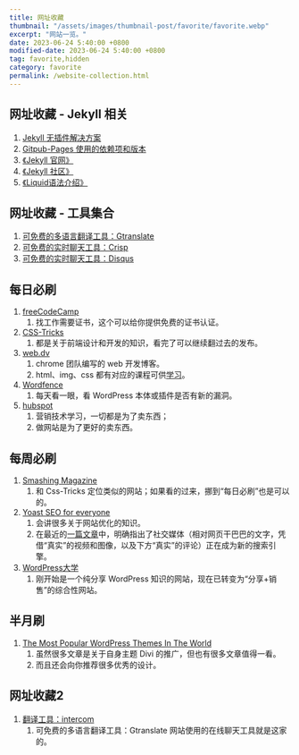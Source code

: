 ```yaml
---
title: 网址收藏
thumbnail: "/assets/images/thumbnail-post/favorite/favorite.webp"
excerpt: "网站一览。"
date: 2023-06-24 5:40:00 +0800
modified-date: 2023-06-24 5:40:00 +0800
tag: favorite,hidden
category: favorite
permalink: /website-collection.html
---
```


## 网址收藏 - Jekyll 相关

1. [Jekyll 无插件解决方案](http://jekyllcodex.org/without-plugins/)
2. [Gitpub-Pages 使用的依赖项和版本](https://pages.github.com/versions/)
3. [《Jekyll 官网》](https://jekyllrb.com/docs/liquid/)
4. [《Jekyll 社区》](https://talk.jekyllrb.com/)
5. [《Liquid语法介绍》](https://shopify.github.io/liquid/basics/introduction/)

## 网址收藏 - 工具集合
1. [可免费的多语言翻译工具：Gtranslate](https://gtranslate.io/)
2. [可免费的实时聊天工具：Crisp](https://crisp.chat/zh/pricing/)
3. [可免费的实时聊天工具：Disqus](https://disqus.com/pricing/)




## 每日必刷
1. [freeCodeCamp](https://www.freecodecamp.org/ "免费学习编码-为忙碌的人开设的编码课程")
   1. 找工作需要证书，这个可以给你提供免费的证书认证。
2. [CSS-Tricks](https://css-tricks.com/ "关于CSS, HTML, JavaScript以及所有与网页设计和开发相关的内容的每日文章。")
   1. 都是关于前端设计和开发的知识，看完了可以继续翻过去的发布。
3. [web.dv](https://web.dev/blog/ "由 Chrome 团队成员和外部专家撰写的涵盖整个 Web 开发堆栈技术的博客。")
   1. chrome 团队编写的 web 开发博客。
   2. html、img、css 都有对应的课程可供[学习](https://web.dev/learn/)。
4. [Wordfence](https://www.wordfence.com/blog/ "WordPress 安全插件 Wordfence 的开发商")
   1. 每天看一眼，看 WordPress 本体或插件是否有新的漏洞。
5. [hubspot](https://blog.hubspot.com/)
   1. 营销技术学习，一切都是为了卖东西；
   2. 做网站是为了更好的卖东西。
   

## 每周必刷
1. [Smashing Magazine](https://www.smashingmagazine.com/articles/ "关于CSS, JavaScript，前端，可访问性，用户体验和设计的杂志。适用于开发人员、设计人员和前端工程师。")
   1. 和 Css-Tricks 定位类似的网站；如果看的过来，挪到“每日必刷”也是可以的。
2. [Yoast SEO for everyone](https://yoast.com/seo-blog/page/2/ "Wordpress SEO 插件 Yoast SEO 的开发商")
   1. 会讲很多关于网站优化的知识。
   2. 在最近的[一篇文章](https://yoast.com/social-media-new-search-engines/ "Are social media platforms becoming the new search engines?")中，明确指出了社交媒体（相对网页干巴巴的文字，凭借“真实”的视频和图像，以及下方“真实”的评论）正在成为新的搜索引擎。
3. [WordPress大学](https://www.wpdaxue.com/ "WordPress大学专注于wordpress建站教学,提供wordpress主题,wordpress插件,wordpress代码和wordpress教程等一站式服务,让每一个人都能用好wordpress.")
   1. 刚开始是一个纯分享 WordPress 知识的网站，现在已转变为“分享+销售”的综合性网站。


## 半月刷
1. [The Most Popular WordPress Themes In The World](https://www.elegantthemes.com/blog/ "WordPress 主题 Divi 和视觉页面构建器的开发商。")
   1. 虽然很多文章是关于自身主题 Divi 的推广，但也有很多文章值得一看。
   2. 而且还会向你推荐很多优秀的设计。
   


## 网址收藏2

1. [翻译工具：intercom](www.intercom.com)
   1. 可免费的多语言翻译工具：Gtranslate 网站使用的在线聊天工具就是这家的。